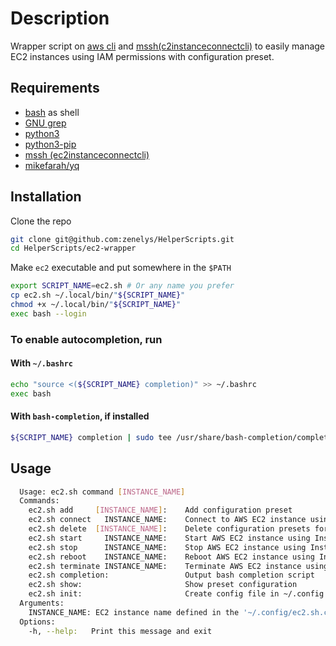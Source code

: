 # Description

Wrapper script on [aws cli](https://docs.aws.amazon.com/cli/latest/userguide/getting-started-install.html) and [mssh(c2instanceconnectcli)](https://pypi.org/project/ec2instanceconnectcli/) to easily manage EC2 instances using IAM permissions with configuration preset.

## Requirements

- [bash](https://www.gnu.org/software/bash/) as shell
- [GNU grep](https://www.gnu.org/software/grep/manual/grep.html)
- [python3](https://www.python.org/)
- [python3-pip](https://github.com/pypa/pip)
- [mssh (ec2instanceconnectcli)](https://pypi.org/project/ec2instanceconnectcli/)
- [mikefarah/yq](https://github.com/mikefarah/yq)

## Installation

Clone the repo

```bash
git clone git@github.com:zenelys/HelperScripts.git
cd HelperScripts/ec2-wrapper
```

Make `ec2` executable and put somewhere in the `$PATH`

```bash
export SCRIPT_NAME=ec2.sh # Or any name you prefer
cp ec2.sh ~/.local/bin/"${SCRIPT_NAME}"
chmod +x ~/.local/bin/"${SCRIPT_NAME}"
exec bash --login
```

### To enable autocompletion, run

#### With `~/.bashrc`

```bash
echo "source <(${SCRIPT_NAME} completion)" >> ~/.bashrc
exec bash
```

#### With `bash-completion`, if installed

```bash
${SCRIPT_NAME} completion | sudo tee /usr/share/bash-completion/completions/"${SCRIPT_NAME}"
```

## Usage

```bash
  Usage: ec2.sh command [INSTANCE_NAME]
  Commands:
    ec2.sh add     [INSTANCE_NAME]:    Add configuration preset
    ec2.sh connect   INSTANCE_NAME:    Connect to AWS EC2 instance using InstanceID attached to INSTANCE_NAME in ~/.config/ec2.sh.conf using 'mssh'
    ec2.sh delete  [INSTANCE_NAME]:    Delete configuration presets for INSTANCE_ID
    ec2.sh start     INSTANCE_NAME:    Start AWS EC2 instance using InstanceID attached to INSTANCE_NAME in ~/.config/ec2.sh.conf using 'aws'
    ec2.sh stop      INSTANCE_NAME:    Stop AWS EC2 instance using InstanceID attached to INSTANCE_NAME in ~/.config/ec2.sh.conf using 'aws'
    ec2.sh reboot    INSTANCE_NAME:    Reboot AWS EC2 instance using InstanceID attached to INSTANCE_NAME in ~/.config/ec2.sh.conf using 'aws'
    ec2.sh terminate INSTANCE_NAME:    Terminate AWS EC2 instance using InstanceID attached to INSTANCE_NAME in ~/.config/ec2.sh.conf using 'aws'
    ec2.sh completion:                 Output bash completion script
    ec2.sh show:                       Show preset configuration
    ec2.sh init:                       Create config file in ~/.config and check requirements: grep, python3, python3-pip, mssh(ec2instanceconnectcli), mikefarah/yq
  Arguments:
    INSTANCE_NAME: EC2 instance name defined in the '~/.config/ec2.sh.conf' file
  Options:
    -h, --help:   Print this message and exit
```
